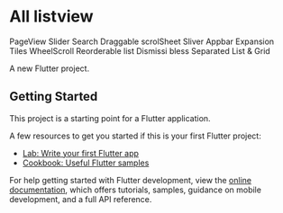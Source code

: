# All listview

PageView
Slider Search
Draggable scrolSheet
Sliver Appbar
Expansion Tiles
WheelScroll
Reorderable list
Dismissi bless
Separated
List & Grid



A new Flutter project.

## Getting Started

This project is a starting point for a Flutter application.

A few resources to get you started if this is your first Flutter project:

- [Lab: Write your first Flutter app](https://docs.flutter.dev/get-started/codelab)
- [Cookbook: Useful Flutter samples](https://docs.flutter.dev/cookbook)

For help getting started with Flutter development, view the
[online documentation](https://docs.flutter.dev/), which offers tutorials,
samples, guidance on mobile development, and a full API reference.
